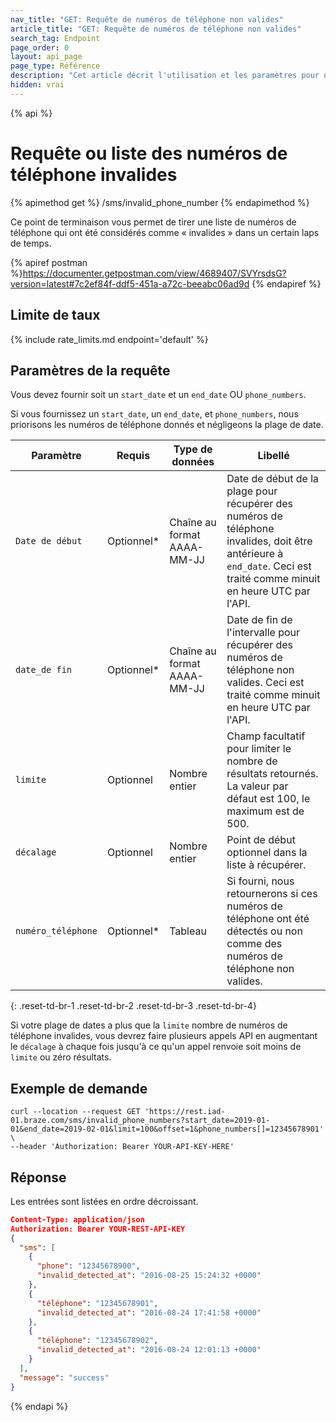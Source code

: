 ```yaml
---
nav_title: "GET: Requête de numéros de téléphone non valides"
article_title: "GET: Requête de numéros de téléphone non valides"
search_tag: Endpoint
page_order: 0
layout: api_page
page_type: Référence
description: "Cet article décrit l'utilisation et les paramètres pour utiliser la récupération d'une liste de numéros de téléphone non valides Braze point de terminal."
hidden: vrai
---
```


{% api %}
# Requête ou liste des numéros de téléphone invalides
{% apimethod get %}
/sms/invalid_phone_number
{% endapimethod %}

Ce point de terminaison vous permet de tirer une liste de numéros de téléphone qui ont été considérés comme « invalides » dans un certain laps de temps.

{% apiref postman %}https://documenter.getpostman.com/view/4689407/SVYrsdsG?version=latest#7c2ef84f-ddf5-451a-a72c-beeabc06ad9d {% endapiref %}

## Limite de taux

{% include rate_limits.md endpoint='default' %}

## Paramètres de la requête

Vous devez fournir soit un `start_date` et un `end_date` OU `phone_numbers`.

Si vous fournissez un `start_date`, un `end_date`, et `phone_numbers`, nous priorisons les numéros de téléphone donnés et négligeons la plage de date.

| Paramètre          | Requis     | Type de données             | Libellé                                                                                                                                                              |
| ------------------ | ---------- | --------------------------- | -------------------------------------------------------------------------------------------------------------------------------------------------------------------- |
| `Date de début`    | Optionnel* | Chaîne au format AAAA-MM-JJ | Date de début de la plage pour récupérer des numéros de téléphone invalides, doit être antérieure à `end_date`. Ceci est traité comme minuit en heure UTC par l'API. |
| `date_de fin`      | Optionnel* | Chaîne au format AAAA-MM-JJ | Date de fin de l'intervalle pour récupérer des numéros de téléphone non valides. Ceci est traité comme minuit en heure UTC par l'API.                                |
| `limite`           | Optionnel  | Nombre entier               | Champ facultatif pour limiter le nombre de résultats retournés. La valeur par défaut est 100, le maximum est de 500.                                                 |
| `décalage`         | Optionnel  | Nombre entier               | Point de début optionnel dans la liste à récupérer.                                                                                                                  |
| `numéro_téléphone` | Optionnel* | Tableau                     | Si fourni, nous retournerons si ces numéros de téléphone ont été détectés ou non comme des numéros de téléphone non valides.                                         |
{: .reset-td-br-1 .reset-td-br-2 .reset-td-br-3  .reset-td-br-4}

Si votre plage de dates a plus que la `limite` nombre de numéros de téléphone invalides, vous devrez faire plusieurs appels API en augmentant le `décalage` à chaque fois jusqu'à ce qu'un appel renvoie soit moins de `limite` ou zéro résultats.

## Exemple de demande
```
curl --location --request GET 'https://rest.iad-01.braze.com/sms/invalid_phone_numbers?start_date=2019-01-01&end_date=2019-02-01&limit=100&offset=1&phone_numbers[]=12345678901' \
--header 'Authorization: Bearer YOUR-API-KEY-HERE'
```

## Réponse
Les entrées sont listées en ordre décroissant.

```json
Content-Type: application/json
Authorization: Bearer YOUR-REST-API-KEY
{
  "sms": [
    {
      "phone": "12345678900",
      "invalid_detected_at": "2016-08-25 15:24:32 +0000"
    },
    {
      "téléphone": "12345678901",
      "invalid_detected_at": "2016-08-24 17:41:58 +0000"
    },
    {
      "téléphone": "12345678902",
      "invalid_detected_at": "2016-08-24 12:01:13 +0000"
    }
  ],
  "message": "success"
}
```
{% endapi %}